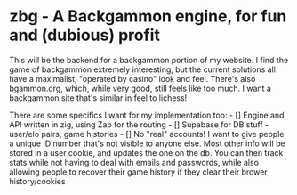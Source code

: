 # zbg - A Backgammon engine, for fun and (dubious) profit

This will be the backend for a backgammon portion of my website. I find the game of backgammon extremely interesting, but the current solutions all have a maximalist, "operated by casino" look and feel. There's also bgammon.org, which, while very good, still feels like too much. I want a backgammon site that's similar in feel to lichess!

There are some specifics I want for my implementation too:
    - [] Engine and API written in zig, using Zap for the routing
    - [] Supabase for DB stuff - user/elo pairs, game histories
    - [] No "real" accounts! I want to give people a unique ID number that's not visible to anyone else. Most other info will be stored in a user cookie, and updates the one on the db. You can then track stats while not having to deal with emails and passwords, while also allowing people to recover their game history if they clear their brower history/cookies
